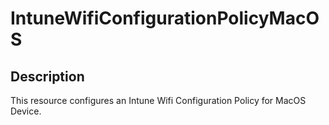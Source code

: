 
# IntuneWifiConfigurationPolicyMacOS

## Description

This resource configures an Intune Wifi Configuration Policy for MacOS Device.
